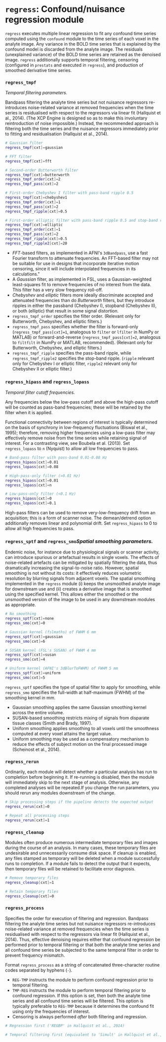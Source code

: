 # `regress`: Confound/nuisance regression module

`regress` executes multiple linear regression to fit any confound time series computed using the `confound` module to the time series of each voxel in the analyte image. Any variance in the BOLD time series that is explained by the confound model is discarded from the analyte image. The residuals (unexplained variance) of the BOLD time series are retained as the denoised image. `regress` additionally supports temporal filtering, censoring (configured in `prestats` and executed in `regress`), and production of smoothed derivative time series.

### `regress_tmpf`

_Temporal filtering parameters._

Bandpass filtering the analyte time series but not nuisance regressors re-introduces noise-related variance at removed frequencies when the time series is residualised with respect to the regressors via linear fit (Hallquist et al., 2014). (The XCP Engine is designed so as to make this involuntary reintroduction of noise impossible.) Instead, the recommended approach is filtering both the time series and the nuisance regressors immediately prior to fitting and residualisation (Hallquist et al., 2014).

```bash
# Gaussian filter
regress_tmpf[cxt]=gaussian

# FFT filter
regress_tmpf[cxt]=fft

# Second-order Butterworth filter
regress_tmpf[cxt]=butterworth
regress_tmpf_order[cxt]=2
regress_tmpf_pass[cxt]=2

# First-order Chebyshev I filter with pass-band ripple 0.5
regress_tmpf[cxt]=chebyshev1
regress_tmpf_order[cxt]=1
regress_tmpf_pass[cxt]=2
regress_tmpf_ripple[cxt]=0.5

# First-order elliptic filter with pass-band ripple 0.5 and stop-band ripple 20
regress_tmpf[cxt]=elliptic
regress_tmpf_order[cxt]=1
regress_tmpf_pass[cxt]=2
regress_tmpf_ripple[cxt]=0.5
regress_tmpf_ripple2[cxt]=20
```

 * _FFT_-based filters, as implemented in AFNI's `3dBandpass`, use a fast Fourier transform to attenuate frequencies. An FFT-based filter may not be suitable for use in designs that incorporate iterative motion censoring, since it will include interpolated frequencies in its calculations."
 * A _Gaussian_ filter, as implemented in FSL, uses a Gaussian-weighted least-squares fit to remove frequencies of no interest from the data. This filter has a very slow frequency roll-off.
 * _Chebyshev_ and _elliptic_ filters more ideally discriminate accepted and attenuated frequencies than do _Butterworth_ filters, but they introduce ripples in either the passband (Chebyshev I), stopband (Chebyshev II), or both (elliptic) that result in some signal distortion.
 * `regress_tmpf_order` specifies the filter order. (Relevant only for Butterworth, Chebyshev, and elliptic filters.)
 * `regress_tmpf_pass` specifies whether the filter is forward-only (`regress_tmpf_pass[cxt]=1`, analogous to `filter` or `lfilter` in NumPy or MATLAB) or forward-and-reverse (`regress_tmpf_pass[cxt]=2`, analogous to `filtfilt` in NumPy or MATLAB, recommended). (Relevant only for Butterworth, Chebyshev, and elliptic filters.)
 * `regress_tmpf_ripple` specifies the pass-band ripple, while `regress_tmpf_ripple2` specifies the stop-band ripple. (`ripple` relevant only for Chebyshev I or elliptic filter, `ripple2` relevant only for Chebyshev II or elliptic filter.)

### `regress_hipass` and `regress_lopass`

_Temporal filter cutoff frequencies._

Any frequencies below the low-pass cutoff and above the high-pass cutoff will be counted as pass-band frequencies; these will be retained by the filter when it is applied.

Functional connectivity between regions of interest is typically determined on the basis of synchrony in low-frequency fluctuations (Biswal et al., 1995); therefore, removing higher frequencies using a low-pass filter may effectively remove noise from the time series while retaining signal of interest. For a contrasting view, see Boubela et al. (2013). Set `regress_lopass` to `n` (Nyquist) to allow all low frequencies to pass.

```bash
# Band-pass filter with pass-band 0.01-0.08 Hz
regress_hipass[cxt]=0.01
regress_lopass[cxt]=0.08

# High-pass-only filter (>0.01 Hz)
regress_hipass[cxt]=0.01
regress_lopass[cxt]=n

# Low-pass-only filter (<0.1 Hz)
regress_hipass[cxt]=0
regress_lopass[cxt]=0.1
```

High-pass filters can be used to remove very-low-frequency drift from an acquisition; this is a form of scanner noise. The demean/detrend option additionally removes linear and polynomial drift. Set `regress_hipass` to 0 to allow all high frequencies to pass.

### `regress_sptf` and `regress_smo`_Spatial smoothing parameters._

Endemic noise, for instance due to physiological signals or scanner activity, can introduce spurious or artefactual results in single voxels. The effects of noise-related artefacts can be mitigated by spatially filtering the data, thus dramatically increasing the signal-to-noise ratio. However, spatial smoothing is not without its costs: it effectively reduces volumetric resolution by blurring signals from adjacent voxels. The spatial smoothing implemented in the `regress` module (i) keeps the unsmoothed analyte image for downstream use and (ii) creates a derivative image that is smoothed using the specified kernel. This allows either the smoothed or the unsmoothed version of the image to be used in any downstream modules as appropriate.
 
```bash
# No smoothing
regress_sptf[cxt]=none
regress_smo[cxt]=0

# Gaussian kernel (fslmaths) of FWHM 6 mm
regress_sptf[cxt]=gaussian
regress_smo[cxt]=6

# SUSAN kernel (FSL's SUSAN) of FWHM 4 mm
regress_sptf[cxt]=susan
regress_smo[cxt]=4

# Uniform kernel (AFNI's 3dBlurToFWHM) of FWHM 5 mm
regress_sptf[cxt]=uniform
regress_smo[cxt]=5
```

`regress_sptf` specifies the type of spatial filter to apply for smoothing, while `regress_smo` specifies the full-width at half-maximum (FWHM) of the smoothing kernel in mm.

 * Gaussian smoothing applies the same Gaussian smoothing kernel across the entire volume.
 * SUSAN-based smoothing restricts mixing of signals from disparate tissue classes (Smith and Brady, 1997).
 * Uniform smoothing applies smoothing to all voxels until the smoothness computed at every voxel attains the target value.
 * Uniform smoothing may be used as a compensatory mechanism to reduce the effects of subject motion on the final processed image (Scheinost et al., 2014).

### `regress_rerun`

Ordinarily, each module will detect whether a particular analysis has run to completion before beginning it. If re-running is disabled, then the module will immediately skip to the next stage of analysis. Otherwise, any completed analyses will be repeated.If you change the run parameters, you should rerun any modules downstream of the change.

```bash
# Skip processing steps if the pipeline detects the expected output
regress_rerun[cxt]=0

# Repeat all processing steps
regress_rerun[cxt]=1
```

### `regress_cleanup`

Modules often produce numerous intermediate temporary files and images during the course of an analysis. In many cases, these temporary files are undesirable and unnecessarily consume disk space. If cleanup is enabled, any files stamped as temporary will be deleted when a module successfully runs to completion. If a module fails to detect the output that it expects, then temporary files will be retained to facilitate error diagnosis.

```bash
# Remove temporary files
regress_cleanup[cxt]=1

# Retain temporary files
regress_cleanup[cxt]=0
```

### `regress_process`

Specifies the order for execution of filtering and regression. Bandpass filtering the analyte time series but not nuisance regressors re-introduces noise-related variance at removed frequencies when the time series is residualised with respect to the regressors via linear fit (Hallquist et al., 2014). Thus, effective denoising requires either that confound regression be performed prior to temporal filtering or that both the analyte time series and all confound time series be subjected to the same temporal filter in order to prevent frequency mismatch.

Format `regress_process` as a string of concatenated three-character routine codes separated by hyphens (`-`).

 * `REG-TMP` instructs the module to perform confound regression prior to temporal filtering.
 * `TMP-REG` instructs the module to perform temporal filtering prior to confound regression. If this option is set, then both the analyte time series and all confound time series will be filtered. This option is typically preferable to `REG-TMP` because it determines the confound fit using only the frequencies of interest.
 * Censoring is always performed *after* both filtering and regression.

```bash
# Regression first ('REGBP' in Hallquist et al., 2014)

# Temporal filtering first (equivalent to 'Simult' in Hallquist et al., 2014)
```
